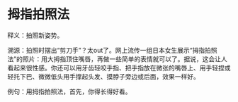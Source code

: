 # 拇指拍照法

释义：拍照新姿势。 

溯源：拍照时摆出“剪刀手”？太out了。网上流传一组日本女生展示“拇指拍照法”的照片：用大拇指顶住嘴唇，再做一些简单的表情就可以了。据说，这会让人看起来很性感。你还可以用牙齿轻咬手指、把手指放在微张的嘴唇上、用手轻捏或轻托下巴、微微低头用手撑起头发、摸脖子旁边或后面，效果一样好。 

例句：用拇指拍照法，首先，你得长得好看。